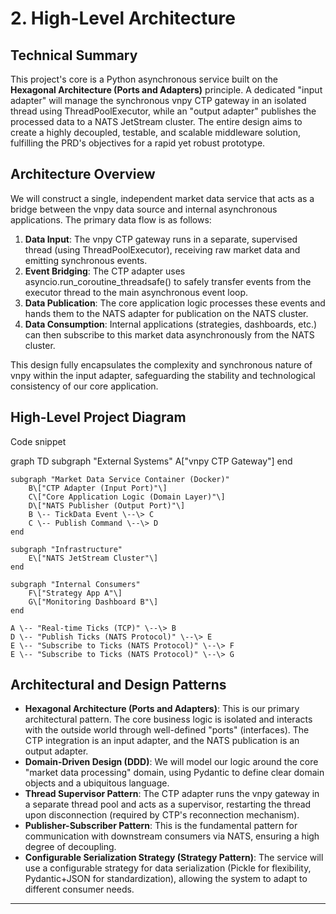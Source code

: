 # **2\. High-Level Architecture**

## **Technical Summary**

This project's core is a Python asynchronous service built on the **Hexagonal Architecture (Ports and Adapters)** principle. A dedicated "input adapter" will manage the synchronous vnpy CTP gateway in an isolated thread using ThreadPoolExecutor, while an "output adapter" publishes the processed data to a NATS JetStream cluster. The entire design aims to create a highly decoupled, testable, and scalable middleware solution, fulfilling the PRD's objectives for a rapid yet robust prototype.

## **Architecture Overview**

We will construct a single, independent market data service that acts as a bridge between the vnpy data source and internal asynchronous applications. The primary data flow is as follows:

1. **Data Input**: The vnpy CTP gateway runs in a separate, supervised thread (using ThreadPoolExecutor), receiving raw market data and emitting synchronous events.
2. **Event Bridging**: The CTP adapter uses asyncio.run_coroutine_threadsafe() to safely transfer events from the executor thread to the main asynchronous event loop.
3. **Data Publication**: The core application logic processes these events and hands them to the NATS adapter for publication on the NATS cluster.
4. **Data Consumption**: Internal applications (strategies, dashboards, etc.) can then subscribe to this market data asynchronously from the NATS cluster.

This design fully encapsulates the complexity and synchronous nature of vnpy within the input adapter, safeguarding the stability and technological consistency of our core application.

## **High-Level Project Diagram**

Code snippet

graph TD
    subgraph "External Systems"
        A\["vnpy CTP Gateway"\]
    end

    subgraph "Market Data Service Container (Docker)"
        B\["CTP Adapter (Input Port)"\]
        C\["Core Application Logic (Domain Layer)"\]
        D\["NATS Publisher (Output Port)"\]
        B \-- TickData Event \--\> C
        C \-- Publish Command \--\> D
    end

    subgraph "Infrastructure"
        E\["NATS JetStream Cluster"\]
    end

    subgraph "Internal Consumers"
        F\["Strategy App A"\]
        G\["Monitoring Dashboard B"\]
    end

    A \-- "Real-time Ticks (TCP)" \--\> B
    D \-- "Publish Ticks (NATS Protocol)" \--\> E
    E \-- "Subscribe to Ticks (NATS Protocol)" \--\> F
    E \-- "Subscribe to Ticks (NATS Protocol)" \--\> G

## **Architectural and Design Patterns**

* **Hexagonal Architecture (Ports and Adapters)**: This is our primary architectural pattern. The core business logic is isolated and interacts with the outside world through well-defined "ports" (interfaces). The CTP integration is an input adapter, and the NATS publication is an output adapter.
* **Domain-Driven Design (DDD)**: We will model our logic around the core "market data processing" domain, using Pydantic to define clear domain objects and a ubiquitous language.
* **Thread Supervisor Pattern**: The CTP adapter runs the vnpy gateway in a separate thread pool and acts as a supervisor, restarting the thread upon disconnection (required by CTP's reconnection mechanism).
* **Publisher-Subscriber Pattern**: This is the fundamental pattern for communication with downstream consumers via NATS, ensuring a high degree of decoupling.
* **Configurable Serialization Strategy (Strategy Pattern)**: The service will use a configurable strategy for data serialization (Pickle for flexibility, Pydantic+JSON for standardization), allowing the system to adapt to different consumer needs.

---
